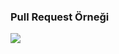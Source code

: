 ### Pull Request Örneği
![](https://pics.me.me/you-dont-need-to-submit-a-pull-request-peni-mon-31917550.png)